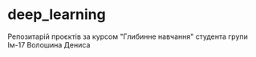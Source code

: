 # deep_learning
Репозитарій проєктів за курсом "Глибинне навчання" студента групи Ім-17 Волошина Дениса
